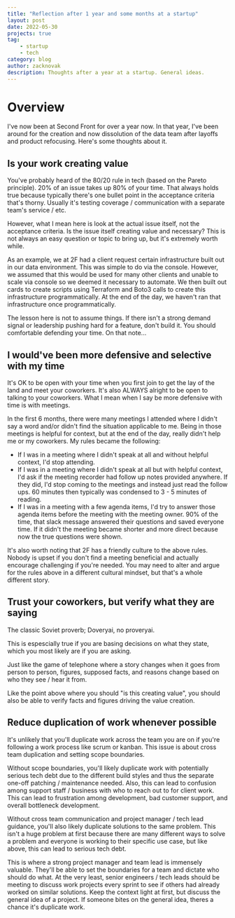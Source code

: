 ```yaml
---
title: "Reflection after 1 year and some months at a startup"
layout: post
date: 2022-05-30
projects: true
tag:
    - startup
    - tech
category: blog
author: zacknovak
description: Thoughts after a year at a startup. General ideas.
---
```


# Overview

I've now been at Second Front for over a year now. In that year, I've been around for the creation and now dissolution of the data team after layoffs and product refocusing. Here's some thoughts about it.

## Is your work creating value

You've probably heard of the 80/20 rule in tech (based on the Pareto principle). 20% of an issue takes up 80% of your time. That always holds true because typically there's one bullet point in the acceptance criteria that's thorny. Usually it's testing coverage / communication with a separate team's service / etc.

However, what I mean here is look at the actual issue itself, not the acceptance criteria. Is the issue itself creating value and necessary? This is not always an easy question or topic to bring up, but it's extremely worth while.

As an example, we at 2F had a client request certain infrastructure built out in our data environment. This was simple to do via the console. However, we assumed that this would be used for many other clients and unable to scale via console so we deemed it necessary to automate. We then built out cards to create scripts using Terraform and Boto3 calls to create this infrastructure programmatically. At the end of the day, we haven't ran that infrastructure once programmatically.

The lesson here is not to assume things. If there isn't a strong demand signal or leadership pushing hard for a feature, don't build it. You should comfortable defending your time. On that note...

## I would've been more defensive and selective with my time

It's OK to be open with your time when you first join to get the lay of the land and meet your coworkers. It's also ALWAYS alright to be open to talking to your coworkers. What I mean when I say be more defensive with time is with meetings.

In the first 6 months, there were many meetings I attended where I didn't say a word and/or didn't find the situation applicable to me. Being in those meetings is helpful for context, but at the end of the day, really didn't help me or my coworkers. My rules became the following:

-   If I was in a meeting where I didn't speak at all and without helpful context, I'd stop attending.
-   If I was in a meeting where I didn't speak at all but with helpful context, I'd ask if the meeting recorder had follow up notes provided anywhere. If they did, I'd stop coming to the meetings and instead just read the follow ups. 60 minutes then typically was condensed to 3 - 5 minutes of reading.
-   If I was in a meeting with a few agenda items, I'd try to answer those agenda items before the meeting with the meeting owner. 90% of the time, that slack message answered their questions and saved everyone time. If it didn't the meeting became shorter and more direct because now the true questions were shown.

It's also worth noting that 2F has a friendly culture to the above rules. Nobody is upset if you don't find a meeting beneficial and actually encourage challenging if you're needed. You may need to alter and argue for the rules above in a different cultural mindset, but that's a whole different story.

## Trust your coworkers, but verify what they are saying

The classic Soviet proverb; Doveryai, no proveryai.

This is espescially true if you are basing decisions on what they state, which you most likely are if you are asking.

Just like the game of telephone where a story changes when it goes from person to person, figures, supposed facts, and reasons change based on who they see / hear it from.

Like the point above where you should "is this creating value", you should also be able to verify facts and figures driving the value creation.

## Reduce duplication of work whenever possible

It's unlikely that you'll duplicate work across the team you are on if you're following a work process like scrum or kanban. This issue is about cross team duplication and setting scope boundaries.

Without scope boundaries, you'll likely duplicate work with potentially serious tech debt due to the different build styles and thus the separate one-off patching / maintenance needed. Also, this can lead to confusion among support staff / business with who to reach out to for client work. This can lead to frustration among development, bad customer support, and overall bottleneck development.

Without cross team communication and project manager / tech lead guidance, you'll also likely duplicate solutions to the same problem. This isn't a huge problem at first because there are many different ways to solve a problem and everyone is working to their specific use case, but like above, this can lead to serious tech debt.

This is where a strong project manager and team lead is immensely valuable. They'll be able to set the boundaries for a team and dictate who should do what. At the very least, senior engineers / tech leads should be meeting to discuss work projects every sprint to see if others had already worked on similar solutions. Keep the context light at first, but discuss the general idea of a project. If someone bites on the general idea, theres a chance it's duplicate work.
